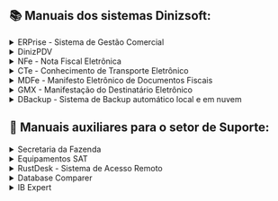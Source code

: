 
## :books: Manuais dos sistemas Dinizsoft:
<details>
<summary>ERPrise - Sistema de Gestão Comercial</summary>

- [Manual de abertura e fechamento de turnos-caixa](https://github.com/user-attachments/files/15906064/0001.v.1.0.0.Manual.de.abertura.e.fechamento.de.turno-caixa.do.sistema.ERPrise.pdf)
- [Manual para lançamentos de entradas e saídas no turno-caixa](https://github.com/user-attachments/files/15906068/0002.v.1.0.0.Manual.para.lancamentos.de.entradas.e.saidas.no.turno-caixa.do.sistema.ERPrise.pdf)

</details>

<details>
<summary>DinizPDV</summary>
CFe SAT - Cupom Fiscal Eletrônico / NFCe - Nota Fiscal de Consumidor Eletrônico

- [Manual de configuração para emissão da NFCe](https://github.com/user-attachments/files/15539510/PDV.-.Manual.de.configuracao.para.emissao.da.NFCe.pdf)

</details>

<details>
<summary>NFe - Nota Fiscal Eletrônica</summary>

- [Manuais em desenvolvimento]

</details>

<details>
<summary>CTe - Conhecimento de Transporte Eletrônico</summary>

- [Manuais em desenvolvimento]

</details>

<details>
<summary>MDFe - Manifesto Eletrônico de Documentos Fiscais</summary>

- [Manuais em desenvolvimento]

</details>

<details>
<summary>GMX - Manifestação do Destinatário Eletrônico</summary>

- [Manuais em desenvolvimento]

</details>

<details>
<summary>DBackup - Sistema de Backup automático local e em nuvem</summary>

- [Manual de instalação e configuração do sistema dBackup](https://github.com/user-attachments/files/15905251/0011.Manual.de.instalacao.e.configuracao.do.sistema.dBackup.pdf)

</details>

## :toolbox: Manuais auxiliares para o setor de Suporte:

<details>
<summary>Secretaria da Fazenda</summary>

- [Manual de credenciamento para emissão da NFC-e no estado de São Paulo](https://github.com/user-attachments/files/15920283/0007.v.1.0.0.Manual.de.credenciamento.para.emissao.da.NFC-e.no.estado.de.Sao.Paulo.pdf)
- [Manuais em desenvolvimento]

</details>

<details>
<summary>Equipamentos SAT</summary>

- [Manual de instalação e ativação do equipamento SAT da fabricante Control iD](https://github.com/user-attachments/files/15919690/0004.v.1.0.0.Manual.de.instalacao.e.ativacao.do.equipamento.SAT.da.fabricante.Control.iD.pdf)
- [Manuais em desenvolvimento]

</details>

<details>
<summary>RustDesk - Sistema de Acesso Remoto</summary>
    
- [Manual de instalação e configuração do sistema RustDesk](https://github.com/user-attachments/files/15905238/0012.Manual.de.instalacao.e.configuracao.do.sistema.RustDesk.pdf)

</details>

<details>
<summary>Database Comparer</summary>

- [Manuais em desenvolvimento]

</details>

<details>
<summary>IB Expert</summary>

- [Manuais em desenvolvimento]

</details>
